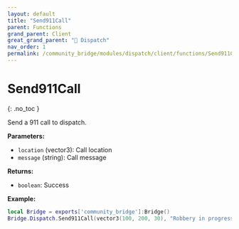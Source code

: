 ```yaml
---
layout: default
title: "Send911Call"
parent: Functions
grand_parent: Client
great_grand_parent: "🚨 Dispatch"
nav_order: 1
permalink: /community_bridge/modules/dispatch/client/functions/Send911Call/
---
```


# Send911Call
{: .no_toc }

Send a 911 call to dispatch.

**Parameters:**
- `location` (vector3): Call location
- `message` (string): Call message

**Returns:**
- `boolean`: Success

**Example:**
```lua
local Bridge = exports['community_bridge']:Bridge()
Bridge.Dispatch.Send911Call(vector3(100, 200, 30), "Robbery in progress!")
```
